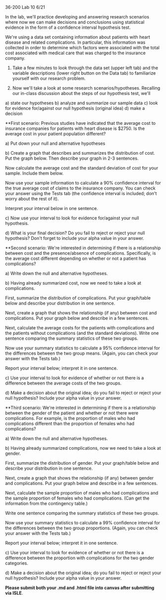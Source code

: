 36-200 Lab 10
6/21

In the lab, we'll practice developing and answering research scenarios where now we can make decisions and conclusions using statistical evidence in the form of a confidence interval hypothesis test.  

We're using a data set containing information about patients with heart disease and related complications.  In particular, this information was collected in order to determine which factors were associated with the total cost associated with medical care that was charged to the insurance company. 

1) Take a few minutes to look through the data set (upper left tab) and the variable descriptions (lower right button on the Data tab) to familiarize yourself with our research problem.

2) Now we'll take a look at some research scenarios/hypotheses.  Recalling our in-class discussion about the steps of our hypothesis test, we'll 

a) state our hypotheses
b) analyze and summarize our sample data
c) look for evidence for/against our null hypothesis (original idea)
d) make a decision


**First scenario:  Previous studies have indicated that the average cost to insurance companies for patients with heart disease is $2750.  Is the average cost in your patient population different?

a) Put down your null and alternative hypotheses



b) Create a graph that describes and summarizes the distribution of cost.  
Put the graph below.  Then describe your graph in 2-3 sentences.








Now calculate the average cost and the standard deviation of cost for your sample.  Include them below.




Now use your sample information to calculate a 90% confidence interval for the true average cost of claims to the insurance company.   You can check your answer using the Tests tab (the confidence interval is included; don't worry about the rest of it).  

Interpret your interval below in one sentence.  





c) Now use your interval to look for evidence for/against your null hypothesis. 





d) What is your final decision?  Do you fail to reject or reject your null hypothesis?  Don't forget to include your alpha value in your answer.





**Second scenario:  We're interested in determining if there is a relationship between cost and the presence/absence of complications.  Specifically,  is the average cost different depending on whether or not a patient has complications?

a) Write down the null and alternative hypotheses.





b) Having already summarized cost, now we need to take a look at complications.

First, summarize the distribution of complications.  Put your graph/table below and describe your distribution in one sentence.





Next, create a graph that shows the relationship (if any) between cost and complications.  Put your graph below and describe in a few sentences.  






Next, calculate the average costs for the patients with complications and the patients without complications (and the standard deviations).  Write one sentence comparing the summary statistics of these two groups.






Now use your summary statistics to calculate a 95% confidence interval for the differences between the two group means.  (Again, you can check your answer with the Tests tab.) 

Report your interval below; interpret it in one sentence.





c) Use your interval to look for evidence of whether or not there is a difference between the average costs of the two groups.





d) Make a decision about the original idea; do you fail to reject or reject your null hypothesis?  Include your alpha value in your answer.






**Third scenario:  We're interested in determining if there is a relationship between the gender of the patient and whether or not there were complications.  For example, is the proportion of males who had complications different than the proportion of females who had complications?

a) Write down the null and alternative hypotheses.





b) Having already summarized complications, now we need to take a look at gender.

First, summarize the distribution of gender.  Put your graph/table below and describe your distribution in one sentence.





Next, create a graph that shows the relationship (if any) between gender and complications.  Put your graph below and describe in a few sentences.  






Next, calculate the sample proportion of males who had complications and the sample proportion of females who had complications.  (Can get the information from the contingency table.)

Write one sentence comparing the summary statistics of these two groups.






Now use your summary statistics to calculate a 99% confidence interval for the differences between the two group proportions.  (Again, you can check your answer with the Tests tab.) 

Report your interval below; interpret it in one sentence.





c) Use your interval to look for evidence of whether or not there is a difference between the proportion with complications for the two gender categories.





d) Make a decision about the original idea; do you fail to reject or reject your null hypothesis?  Include your alpha value in your answer.




**Please submit both your .md and .html file into canvas after submitting via ISLE**. 





















